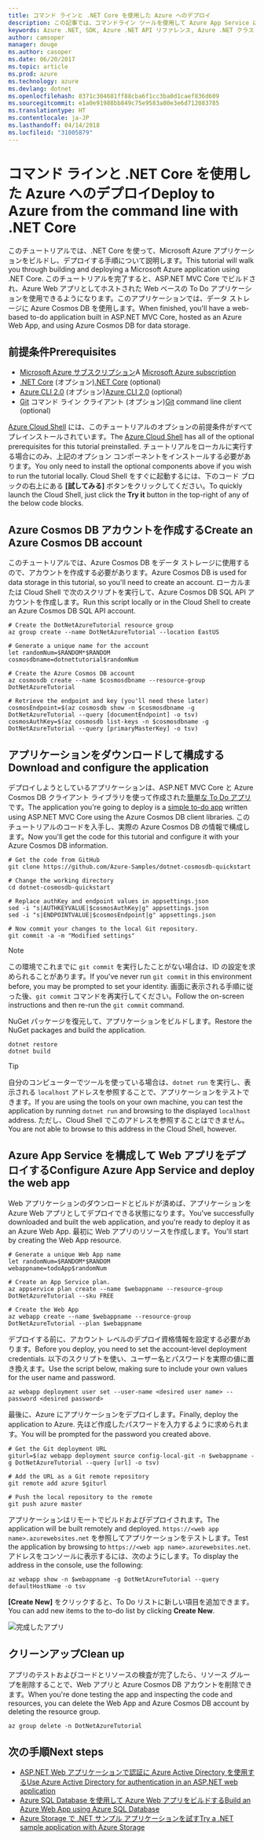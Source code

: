 ```yaml
---
title: コマンド ラインと .NET Core を使用した Azure へのデプロイ
description: この記事では、コマンドライン ツールを使用して Azure App Service に ASP.NET Core アプリケーションをデプロイする方法について説明します。
keywords: Azure .NET, SDK, Azure .NET API リファレンス, Azure .NET クラス ライブラリ
author: camsoper
manager: douge
ms.author: casoper
ms.date: 06/20/2017
ms.topic: article
ms.prod: azure
ms.technology: azure
ms.devlang: dotnet
ms.openlocfilehash: 8371c304681ff88cba6f1cc3ba0d1caef836d609
ms.sourcegitcommit: e1a0e91988bb849c75e9583a80e3e6d712083785
ms.translationtype: HT
ms.contentlocale: ja-JP
ms.lasthandoff: 04/14/2018
ms.locfileid: "31005879"
---
```

# <a name="deploy-to-azure-from-the-command-line-with-net-core"></a><span data-ttu-id="91912-104">コマンド ラインと .NET Core を使用した Azure へのデプロイ</span><span class="sxs-lookup"><span data-stu-id="91912-104">Deploy to Azure from the command line with .NET Core</span></span>

<span data-ttu-id="91912-105">このチュートリアルでは、.NET Core を使って、Microsoft Azure アプリケーションをビルドし、デプロイする手順について説明します。</span><span class="sxs-lookup"><span data-stu-id="91912-105">This tutorial will walk you through building and deploying a Microsoft Azure application using .NET Core.</span></span>  <span data-ttu-id="91912-106">このチュートリアルを完了すると、ASP.NET MVC Core でビルドされ、Azure Web アプリとしてホストされた Web ベースの To Do アプリケーションを使用できるようになります。このアプリケーションでは、データ ストレージに Azure Cosmos DB を使用します。</span><span class="sxs-lookup"><span data-stu-id="91912-106">When finished, you'll have a web-based to-do application built in ASP.NET MVC Core, hosted as an Azure Web App, and using Azure Cosmos DB for data storage.</span></span>

## <a name="prerequisites"></a><span data-ttu-id="91912-107">前提条件</span><span class="sxs-lookup"><span data-stu-id="91912-107">Prerequisites</span></span>

* <span data-ttu-id="91912-108">[Microsoft Azure サブスクリプション](https://azure.microsoft.com/free/)</span><span class="sxs-lookup"><span data-stu-id="91912-108">A [Microsoft Azure subscription](https://azure.microsoft.com/free/)</span></span>
* <span data-ttu-id="91912-109">[.NET Core](https://www.microsoft.com/net/download/core) (オプション)</span><span class="sxs-lookup"><span data-stu-id="91912-109">[.NET Core](https://www.microsoft.com/net/download/core) (optional)</span></span>
* <span data-ttu-id="91912-110">[Azure CLI 2.0](/cli/azure/install-az-cli2) (オプション)</span><span class="sxs-lookup"><span data-stu-id="91912-110">[Azure CLI 2.0](/cli/azure/install-az-cli2) (optional)</span></span>
* <span data-ttu-id="91912-111">[Git](https://www.git-scm.com/) コマンド ライン クライアント (オプション)</span><span class="sxs-lookup"><span data-stu-id="91912-111">[Git](https://www.git-scm.com/) command line client (optional)</span></span>

<span data-ttu-id="91912-112">[Azure Cloud Shell](/azure/cloud-shell/) には、このチュートリアルのオプションの前提条件がすべてプレインストールされています。</span><span class="sxs-lookup"><span data-stu-id="91912-112">The [Azure Cloud Shell](/azure/cloud-shell/) has all of the optional prerequisites for this tutorial preinstalled.</span></span>  <span data-ttu-id="91912-113">チュートリアルをローカルに実行する場合にのみ、上記のオプション コンポーネントをインストールする必要があります。</span><span class="sxs-lookup"><span data-stu-id="91912-113">You only need to install the optional components above if you wish to run the tutorial locally.</span></span>  <span data-ttu-id="91912-114">Cloud Shell をすぐに起動するには、下のコード ブロックの右上にある **[試してみる]** ボタンをクリックしてください。</span><span class="sxs-lookup"><span data-stu-id="91912-114">To quickly launch the Cloud Shell, just click the **Try it** button in the top-right of any of the below code blocks.</span></span>

## <a name="create-an-azure-cosmos-db-account"></a><span data-ttu-id="91912-115">Azure Cosmos DB アカウントを作成する</span><span class="sxs-lookup"><span data-stu-id="91912-115">Create an Azure Cosmos DB account</span></span>

<span data-ttu-id="91912-116">このチュートリアルでは、Azure Cosmos DB をデータ ストレージに使用するので、アカウントを作成する必要があります。</span><span class="sxs-lookup"><span data-stu-id="91912-116">Azure Cosmos DB is used for data storage in this tutorial, so you'll need to create an account.</span></span>  <span data-ttu-id="91912-117">ローカルまたは Cloud Shell で次のスクリプトを実行して、Azure Cosmos DB SQL API アカウントを作成します。</span><span class="sxs-lookup"><span data-stu-id="91912-117">Run this script locally or in the Cloud Shell to create an Azure Cosmos DB SQL API account.</span></span>

```azurecli-interactive
# Create the DotNetAzureTutorial resource group
az group create --name DotNetAzureTutorial --location EastUS

# Generate a unique name for the account
let randomNum=$RANDOM*$RANDOM
cosmosdbname=dotnettutorial$randomNum

# Create the Azure Cosmos DB account
az cosmosdb create --name $cosmosdbname --resource-group DotNetAzureTutorial

# Retrieve the endpoint and key (you'll need these later)
cosmosEndpoint=$(az cosmosdb show -n $cosmosdbname -g DotNetAzureTutorial --query [documentEndpoint] -o tsv)
cosmosAuthKey=$(az cosmosdb list-keys -n $cosmosdbname -g DotNetAzureTutorial --query [primaryMasterKey] -o tsv)

```

## <a name="download-and-configure-the-application"></a><span data-ttu-id="91912-118">アプリケーションをダウンロードして構成する</span><span class="sxs-lookup"><span data-stu-id="91912-118">Download and configure the application</span></span>

<span data-ttu-id="91912-119">デプロイしようとしているアプリケーションは、ASP.NET MVC Core と Azure Cosmos DB クライアント ライブラリを使って作成された[簡単な To Do アプリ](https://github.com/Azure-Samples/dotnet-cosmosdb-quickstart/)です。</span><span class="sxs-lookup"><span data-stu-id="91912-119">The application you're going to deploy is a [simple to-do app](https://github.com/Azure-Samples/dotnet-cosmosdb-quickstart/) written using ASP.NET MVC Core using the Azure Cosmos DB client libraries.</span></span>  <span data-ttu-id="91912-120">このチュートリアルのコードを入手し、実際の Azure Cosmos DB の情報で構成します。</span><span class="sxs-lookup"><span data-stu-id="91912-120">Now you'll get the code for this tutorial and configure it with your Azure Cosmos DB information.</span></span>

```azurecli-interactive
# Get the code from GitHub
git clone https://github.com/Azure-Samples/dotnet-cosmosdb-quickstart

# Change the working directory
cd dotnet-cosmosdb-quickstart

# Replace authKey and endpoint values in appsettings.json
sed -i "s|AUTHKEYVALUE|$cosmosAuthKey|g" appsettings.json
sed -i "s|ENDPOINTVALUE|$cosmosEndpoint|g" appsettings.json

# Now commit your changes to the local Git repository.
git commit -a -m "Modified settings"

```

> [!NOTE]
> <span data-ttu-id="91912-121">この環境でこれまでに `git commit` を実行したことがない場合は、ID の設定を求められることがあります。</span><span class="sxs-lookup"><span data-stu-id="91912-121">If you've never run `git commit` in this environment before, you may be prompted to set your identity.</span></span> <span data-ttu-id="91912-122">画面に表示される手順に従った後、`git commit` コマンドを再実行してください。</span><span class="sxs-lookup"><span data-stu-id="91912-122">Follow the on-screen instructions and then re-run the `git commit` command.</span></span>

<span data-ttu-id="91912-123">NuGet パッケージを復元して、アプリケーションをビルドします。</span><span class="sxs-lookup"><span data-stu-id="91912-123">Restore the NuGet packages and build the application.</span></span>

```azurecli-interactive
dotnet restore
dotnet build
```

> [!TIP]
> <span data-ttu-id="91912-124">自分のコンピューターでツールを使っている場合は、`dotnet run` を実行し、表示される `localhost` アドレスを参照することで、アプリケーションをテストできます。</span><span class="sxs-lookup"><span data-stu-id="91912-124">If you are using the tools on your own machine, you can test the application by running `dotnet run` and browsing to the displayed `localhost` address.</span></span>  <span data-ttu-id="91912-125">ただし、Cloud Shell でこのアドレスを参照することはできません。</span><span class="sxs-lookup"><span data-stu-id="91912-125">You are not able to browse to this address in the Cloud Shell, however.</span></span>  

## <a name="configure-azure-app-service-and-deploy-the-web-app"></a><span data-ttu-id="91912-126">Azure App Service を構成して Web アプリをデプロイする</span><span class="sxs-lookup"><span data-stu-id="91912-126">Configure Azure App Service and deploy the web app</span></span>

<span data-ttu-id="91912-127">Web アプリケーションのダウンロードとビルドが済めば、アプリケーションを Azure Web アプリとしてデプロイできる状態になります。</span><span class="sxs-lookup"><span data-stu-id="91912-127">You've successfully downloaded and built the web application, and you're ready to deploy it as an Azure Web App.</span></span>  <span data-ttu-id="91912-128">最初に Web アプリのリソースを作成します。</span><span class="sxs-lookup"><span data-stu-id="91912-128">You'll start by creating the Web App resource.</span></span>

```azurecli-interactive
# Generate a unique Web App name
let randomNum=$RANDOM*$RANDOM
webappname=todoApp$randomNum

# Create an App Service plan.
az appservice plan create --name $webappname --resource-group DotNetAzureTutorial --sku FREE

# Create the Web App
az webapp create --name $webappname --resource-group DotNetAzureTutorial --plan $webappname

```

<span data-ttu-id="91912-129">デプロイする前に、アカウント レベルのデプロイ資格情報を設定する必要があります。</span><span class="sxs-lookup"><span data-stu-id="91912-129">Before you deploy, you need to set the account-level deployment credentials.</span></span>  <span data-ttu-id="91912-130">以下のスクリプトを使い、ユーザー名とパスワードを実際の値に置き換えます。</span><span class="sxs-lookup"><span data-stu-id="91912-130">Use the script below, making sure to include your own values for the user name and password.</span></span>

```azurecli-interactive
az webapp deployment user set --user-name <desired user name> --password <desired password>
```

<span data-ttu-id="91912-131">最後に、Azure にアプリケーションをデプロイします。</span><span class="sxs-lookup"><span data-stu-id="91912-131">Finally, deploy the application to Azure.</span></span>  <span data-ttu-id="91912-132">先ほど作成したパスワードを入力するように求められます。</span><span class="sxs-lookup"><span data-stu-id="91912-132">You will be prompted for the password you created above.</span></span>

```azurecli-interactive
# Get the Git deployment URL
giturl=$(az webapp deployment source config-local-git -n $webappname -g DotNetAzureTutorial --query [url] -o tsv)

# Add the URL as a Git remote repository
git remote add azure $giturl

# Push the local repository to the remote
git push azure master
```

<span data-ttu-id="91912-133">アプリケーションはリモートでビルドおよびデプロイされます。</span><span class="sxs-lookup"><span data-stu-id="91912-133">The application will be built remotely and deployed.</span></span>  <span data-ttu-id="91912-134">`https://<web app name>.azurewebsites.net` を参照してアプリケーションをテストします。</span><span class="sxs-lookup"><span data-stu-id="91912-134">Test the application by browsing to `https://<web app name>.azurewebsites.net`.</span></span>  <span data-ttu-id="91912-135">アドレスをコンソールに表示するには、次のようにします。</span><span class="sxs-lookup"><span data-stu-id="91912-135">To display the address in the console, use the following:</span></span>

```azurecli-interactive
az webapp show -n $webappname -g DotNetAzureTutorial --query defaultHostName -o tsv
```

<span data-ttu-id="91912-136">**[Create New]** をクリックすると、To Do リストに新しい項目を追加できます。</span><span class="sxs-lookup"><span data-stu-id="91912-136">You can add new items to the to-do list by clicking **Create New**.</span></span>

![完成したアプリ](./media/dotnet-quickstart/todo.png)

## <a name="clean-up"></a><span data-ttu-id="91912-138">クリーンアップ</span><span class="sxs-lookup"><span data-stu-id="91912-138">Clean up</span></span>

<span data-ttu-id="91912-139">アプリのテストおよびコードとリソースの検査が完了したら、リソース グループを削除することで、Web アプリと Azure Cosmos DB アカウントを削除できます。</span><span class="sxs-lookup"><span data-stu-id="91912-139">When you're done testing the app and inspecting the code and resources, you can delete the Web App and Azure Cosmos DB account by deleting the resource group.</span></span>

```azurecli-interactive
az group delete -n DotNetAzureTutorial
```

## <a name="next-steps"></a><span data-ttu-id="91912-140">次の手順</span><span class="sxs-lookup"><span data-stu-id="91912-140">Next steps</span></span>

* [<span data-ttu-id="91912-141">ASP.NET Web アプリケーションで認証に Azure Active Directory を使用する</span><span class="sxs-lookup"><span data-stu-id="91912-141">Use Azure Active Directory for authentication in an ASP.NET web application</span></span>](/azure/active-directory/develop/active-directory-devquickstarts-webapp-dotnet)
* [<span data-ttu-id="91912-142">Azure SQL Database を使用して Azure Web アプリをビルドする</span><span class="sxs-lookup"><span data-stu-id="91912-142">Build an Azure Web App using Azure SQL Database</span></span>](/azure/app-service-web/web-sites-dotnet-get-started)
* [<span data-ttu-id="91912-143">Azure Storage で .NET サンプル アプリケーションを試す</span><span class="sxs-lookup"><span data-stu-id="91912-143">Try a .NET sample application with Azure Storage</span></span>](/azure/storage/storage-samples-dotnet)



